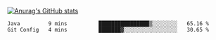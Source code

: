 [![Anurag's GitHub stats](https://github-readme-stats.vercel.app/api?username=sebasphere&count_private=true&theme=tokyonight)](https://github.com/anuraghazra/github-readme-stats)

<!--START_SECTION:waka-->
```text
Java         9 mins          ████████████████▒░░░░░░░░   65.16 % 
Git Config   4 mins          ███████▓░░░░░░░░░░░░░░░░░   30.65 % 
```
<!--END_SECTION:waka-->
